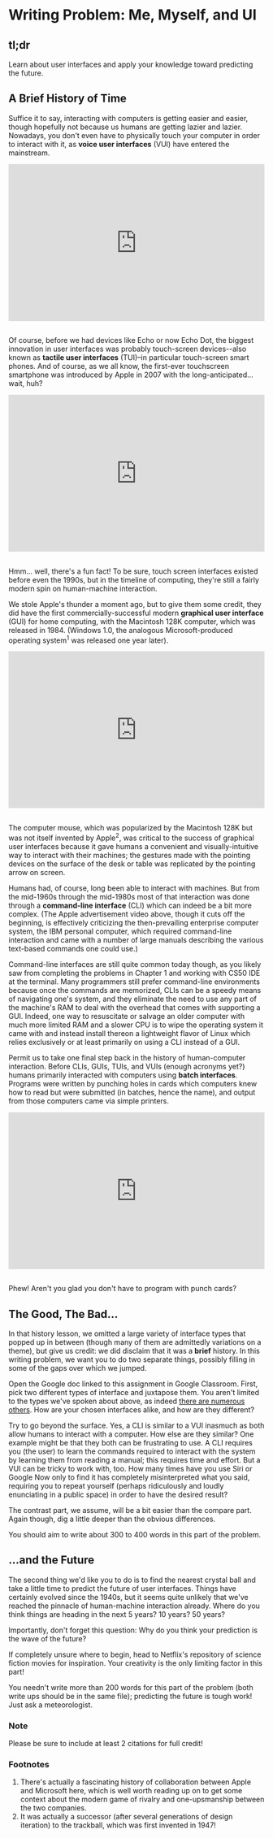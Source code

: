 
# Writing Problem: Me, Myself, and UI

## tl;dr

Learn about user interfaces and apply your knowledge toward predicting the future.

## A Brief History of Time

Suffice it to say, interacting with computers is getting easier and easier, though hopefully not because us humans are getting lazier and lazier. Nowadays, you don't even have to physically touch your computer in order to interact with it, as **voice user interfaces** (VUI) have entered the mainstream.


<style type="text/css">
.iframe_container {
	position: relative;
	padding-bottom: 56.25%; 
	padding-top: 25px;
	height: 0;
	margin-bottom: 30px;
}

.iframe_container iframe {
	position: absolute;
	top: 0;
	left: 0;
	width: 100%;
	height: 100%;
}
</style>

<div class="iframe_container">
  <iframe src="https://www.youtube.com/embed/DrdN8UWD_mk?modestbranding=1&amp;rel=0&amp;showinfo=0" frameborder="0" allow="accelerometer; autoplay; encrypted-media; gyroscope; picture-in-picture" allowfullscreen=""> </iframe>
</div>

Of course, before we had devices like Echo or now Echo Dot, the biggest innovation in user interfaces was probably touch-screen devices--also known as **tactile user interfaces** (TUI)&ndash;in particular touch-screen smart phones. And of course, as we all know, the first-ever touchscreen smartphone was introduced by Apple in 2007 with the long-anticipated... wait, huh?

<div class="iframe_container">
  <iframe src="https://www.youtube.com/embed/XD_mLPIV_GE?modestbranding=1&amp;rel=0&amp;showinfo=0" frameborder="0" allow="accelerometer; autoplay; encrypted-media; gyroscope; picture-in-picture" allowfullscreen=""> </iframe>
</div>

Hmm... well, there's a fun fact! To be sure, touch screen interfaces existed before even the 1990s, but in the timeline of computing, they're still a fairly modern spin on human-machine interaction.

We stole Apple's thunder a moment ago, but to give them some credit, they did have the first commercially-successful modern **graphical user interface** (GUI) for home computing, with the Macintosh 128K computer, which was released in 1984. (Windows 1.0, the analogous Microsoft-produced operating system<sup>1</sup> was released one year later).


<div class="iframe_container">
  <iframe src="https://www.youtube.com/embed/AyuuqsGoXys?modestbranding=1&amp;rel=0&amp;showinfo=0" frameborder="0" allow="accelerometer; autoplay; encrypted-media; gyroscope; picture-in-picture" allowfullscreen=""> </iframe>
</div>

The computer mouse, which was popularized by the Macintosh 128K but was not itself invented by Apple<sup>2</sup>, was critical to the success of graphical user interfaces because it gave humans a convenient and visually-intuitive way to interact with their machines; the gestures made with the pointing devices on the surface of the desk or table was replicated by the pointing arrow on screen.

Humans had, of course, long been able to interact with machines. But from the mid-1960s through the mid-1980s most of that interaction was done through a **command-line interface** (CLI) which can indeed be a bit more complex. (The Apple advertisement video above, though it cuts off the beginning, is effectively criticizing the then-prevailing enterprise computer system, the IBM personal computer, which required command-line interaction and came with a number of large manuals describing the various text-based commands one could use.)

Command-line interfaces are still quite common today though, as you likely saw from completing the problems in Chapter 1 and working with CS50 IDE at the terminal. Many programmers still prefer command-line environments because once the commands are memorized, CLIs can be a speedy means of navigating one's system, and they eliminate the need to use any part of the machine's RAM to deal with the overhead that comes with supporting a GUI. Indeed, one way to resuscitate or salvage an older computer with much more limited RAM and a slower CPU is to wipe the operating system it came with and instead install thereon a lightweight flavor of Linux which relies exclusively or at least primarily on using a CLI instead of a GUI.

Permit us to take one final step back in the history of human-computer interaction. Before CLIs, GUIs, TUIs, and VUIs (enough acronyms yet?) humans primarily interacted with computers using **batch interfaces**. Programs were written by punching holes in cards which computers knew how to read but were submitted (in batches, hence the name), and output from those computers came via simple printers.

<div class="iframe_container">
  <iframe src="https://www.youtube.com/embed/oaVwzYN6BP4?modestbranding=1&amp;rel=0&amp;showinfo=0" frameborder="0" allow="accelerometer; autoplay; encrypted-media; gyroscope; picture-in-picture" allowfullscreen=""> </iframe>
</div>

Phew! Aren't you glad you don't have to program with punch cards?

## The Good, The Bad...

In that history lesson, we omitted a large variety of interface types that popped up in between (though many of them are admittedly variations on a theme), but give us credit: we did disclaim that it was a __brief__ history. In this writing problem, we want you to do two separate things, possibly filling in some of the gaps over which we jumped.

Open the Google doc linked to this assignment in Google Classroom. First, pick two different types of interface and juxtapose them. You aren't limited to the types we've spoken about above, as indeed [there are numerous others](https://en.wikipedia.org/wiki/User_interface#Types). How are your chosen interfaces alike, and how are they different?

Try to go beyond the surface. Yes, a CLI is similar to a VUI inasmuch as both allow humans to interact with a computer. How else are they similar? One example might be that they both can be frustrating to use. A CLI requires you (the user) to learn the commands required to interact with the system by learning them from reading a manual; this requires time and effort. But a VUI can be tricky to work with, too. How many times have you use Siri or Google Now only to find it has completely misinterpreted what you said, requiring you to repeat yourself (perhaps ridiculously and loudly enunciating in a public space) in order to have the desired result?

The contrast part, we assume, will be a bit easier than the compare part. Again though, dig a little deeper than the obvious differences.

You should aim to write about 300 to 400 words in this part of the problem.

## ...and the Future

The second thing we'd like you to do is to find the nearest crystal ball and take a little time to predict the future of user interfaces. Things have certainly evolved since the 1940s, but it seems quite unlikely that we've reached the pinnacle of human-machine interaction already. Where do you think things are heading in the next 5 years? 10 years? 50 years?

Importantly, don't forget this question: Why do you think your prediction is the wave of the future?

If completely unsure where to begin, head to Netflix's repository of science fiction movies for inspiration. Your creativity is the only limiting factor in this part!

You needn't write more than 200 words for this part of the problem (both write ups should be in the same file); predicting the future is tough work! Just ask a meteorologist.

### Note
Please be sure to include at least 2 citations for full credit!

### Footnotes
1. There's actually a fascinating history of collaboration between Apple and Microsoft here, which is well worth reading up on to get some context about the modern game of rivalry and one-upsmanship between the two companies.
2. It was actually a successor (after several generations of design iteration) to the trackball, which was first invented in 1947!
